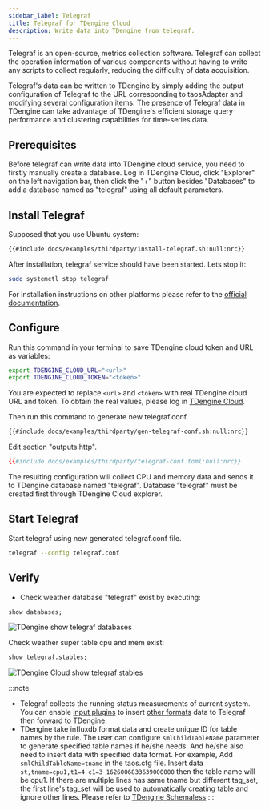 ```yaml
---
sidebar_label: Telegraf
title: Telegraf for TDengine Cloud
description: Write data into TDengine from telegraf.
---
```


Telegraf is an open-source, metrics collection software. Telegraf can collect the operation information of various components without having to write any scripts to collect regularly, reducing the difficulty of data acquisition.

Telegraf's data can be written to TDengine by simply adding the output configuration of Telegraf to the URL corresponding to taosAdapter and modifying several configuration items. The presence of Telegraf data in TDengine can take advantage of TDengine's efficient storage query performance and clustering capabilities for time-series data.

## Prerequisites

Before telegraf can write data into TDengine cloud service, you need to firstly manually create a database. Log in TDengine Cloud, click "Explorer" on the left navigation bar, then click the "+" button besides "Databases" to add a database named as "telegraf" using all default parameters.

## Install Telegraf

Supposed that you use Ubuntu system:

```bash
{{#include docs/examples/thirdparty/install-telegraf.sh:null:nrc}}
```

After installation, telegraf service should have been started. Lets stop it:

```bash
sudo systemctl stop telegraf
```

For installation instructions on other platforms please refer to the [official documentation](https://docs.influxdata.com/telegraf/v1.23/install/).

## Configure


Run this command in your terminal to save TDengine cloud token and URL as variables:

```bash
export TDENGINE_CLOUD_URL="<url>"
export TDENGINE_CLOUD_TOKEN="<token>"
```

<!-- exclude -->
You are expected to replace `<url>` and `<token>` with real TDengine cloud URL and token. To obtain the real values, please log in [TDengine Cloud](https://cloud.tdengine.com).
<!-- exclude-end -->


Then run this command to generate new telegraf.conf.

```bash
{{#include docs/examples/thirdparty/gen-telegraf-conf.sh:null:nrc}}
```

Edit section "outputs.http".

```toml
{{#include docs/examples/thirdparty/telegraf-conf.toml:null:nrc}}
```

The resulting configuration will collect CPU and memory data and sends it to TDengine database named "telegraf". Database "telegraf" must be created first through TDengine Cloud explorer.

## Start Telegraf

Start telegraf using new generated telegraf.conf file.

```bash
telegraf --config telegraf.conf
```

## Verify

- Check weather database "telegraf" exist by executing:

```sql
show databases;
```
![TDengine show telegraf databases](./telegraf-show-databases.webp)

Check weather super table cpu and mem exist:

```sql
show telegraf.stables;
```

![TDengine Cloud show telegraf stables](./telegraf-show-stables.webp)

:::note

- Telegraf collects the running status measurements of current system. You can enable [input plugins](https://docs.influxdata.com/telegraf/v1.22/plugins/) to insert [other formats](https://docs.influxdata.com/telegraf/v1.24/data_formats/input/) data to Telegraf then forward to TDengine.
- TDengine take influxdb format data and create unique ID for table names by the rule.
The user can configure `smlChildTableName` parameter to generate specified table names if he/she needs. And he/she also need to insert data with specified data format.
For example, Add `smlChildTableName=tname` in the taos.cfg file. Insert data `st,tname=cpu1,t1=4 c1=3 1626006833639000000` then the table name will be cpu1. If there are multiple lines has same tname but different tag_set, the first line's tag_set will be used to automatically creating table and ignore other lines. Please refer to [TDengine Schemaless](/reference/schemaless/#Schemaless-Line-Protocol)
:::

